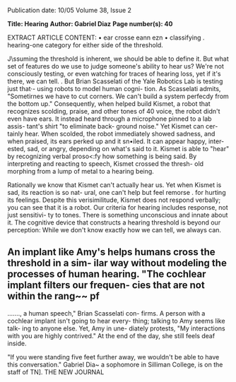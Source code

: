 Publication date: 10/05
Volume 38, Issue 2

**Title: Hearing**
**Author: Gabriel Diaz**
**Page number(s): 40**

EXTRACT ARTICLE CONTENT:
• 
ear 
crosse 
eann 
ezn • 
classifying . hearing-one category 
for either side of the threshold. 

J\ssuming the threshold is inherent, 
we should be able to define it. But 
what set of features do we use to 
judge someone's ability to hear us? 
We're not consciously testing, or 
even watching for traces of hearing 
loss, yet if it's there, we can tell. . 
But Brian Scasselati of the Yale 
Robotics Lab is testing just that·-
using robots to model human cogni-
tion. 
As 
Scasselati 
admits, 
"Sometirnes we have to cut corners. 
We can't build a system perfecdy 
from the bottom up." Consequently, 
when 
helped 
build 
Kismet, a robot that recognizes 
scolding, praise, and other tones of 
40 
voice, the robot didn't even have 
ears. It instead heard through a 
microphone pinned to a lab assis-
tant's shirt "to eliminate back-
ground noise." Yet Kismet can cer-
tainly hear. When scolded, the robot 
immediately showed sadness, and 
when praised, its ears perked up and 
it sn•iled. It can appear happy, inter-
ested, sad, or angry, depending on 
what's said to it. Kismet is able to 
"hear" 
by 
recognizing 
verbal 
proso<:fy 
how something is being 
said. By interpreting and reacting to 
speech, Kismet crossed the thresh-
old 
morphing from a lump of 
metal to a hearing being. 

Rationally we know that Kismet 
can't actually hear us. Yet when 
Kismet is sad, its reaction is so nat-
ural, one can't help but feel remorse 
. for hurting its feelings. Despite this 
verisimilitude, Kismet does not 
respond verbally; you can see that it 
is a robot. Our criteria for hearing 
includes response, not just sensitivi-
ty to tones. There is something 
unconscious and innate about it. 
The cognitive device that constructs 
a hearing threshold is beyond 
our perception: While we don't 
know exactly how we can tell, we 
always can. 

An implant like Amy's helps 
humans cross the threshold in a sim-
ilar way without modeling the 
processes of human hearing. "The 
cochlear implant filters our frequen-
cies that are not within the rang~~ pf 
-
......., 
a 
human speech," Brian Scasselati con-
firms. A person with a cochlear 
implant isn't going to hear every-
thing; talking to Amy seems like talk-
ing to anyone else. Yet, Amy in une-
diately protests, "My interactions 
with you are highly contrived." At 
the end of the day, she still feels deaf 
inside. 

"If you were standing five feet 
further away, we wouldn't be able to 
have this conversation." 
Gabriel Dia~ a sophomore in Silliman 
College, is on the staff of TN]. 
THE NEW JOURNAL